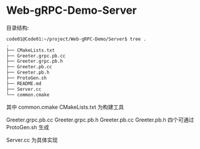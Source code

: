# Web-gRPC-Demo-Server

目录结构:

```bash
code01@Code01:~/project/Web-gRPC-Demo/Server$ tree .
.
├── CMakeLists.txt
├── Greeter.grpc.pb.cc
├── Greeter.grpc.pb.h
├── Greeter.pb.cc
├── Greeter.pb.h
├── ProtoGen.sh
├── README.md
├── Server.cc
└── common.cmake
```

其中 common.cmake CMakeLists.txt 为构建工具

Greeter.grpc.pb.cc Greeter.grpc.pb.h Greeter.pb.cc Greeter.pb.h 四个可通过 ProtoGen.sh 生成

Server.cc 为具体实现
